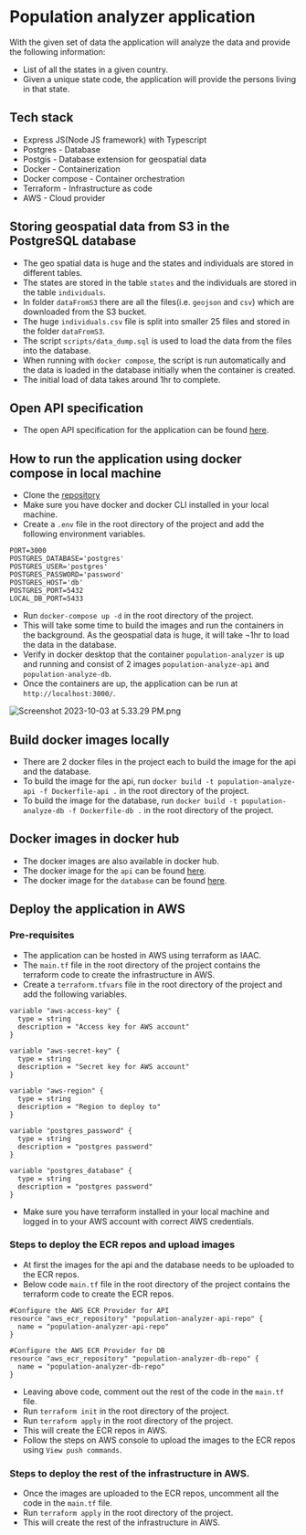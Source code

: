 # Population analyzer application
With the given set of data the application will analyze the data and provide the following information:
* List of all the states in a given country.
* Given a unique state code, the application will provide the persons living in that state.

## Tech stack
* Express JS(Node JS framework) with Typescript 
* Postgres - Database
* Postgis - Database extension for geospatial data
* Docker - Containerization
* Docker compose - Container orchestration
* Terraform - Infrastructure as code
* AWS - Cloud provider

## Storing geospatial data from S3 in the PostgreSQL database
* The geo spatial data is huge and the states and individuals are stored in different tables.
* The states are stored in the table `states` and the individuals are stored in the table `individuals`.
* In folder `dataFromS3` there are all the files(i.e. `geojson` and `csv`) which are downloaded from the S3 bucket.
* The huge `individuals.csv` file is split into smaller 25 files and stored in the folder `dataFromS3`.
* The script `scripts/data_dump.sql` is used to load the data from the files into the database.
* When running with `docker compose`, the script is run automatically and the data is loaded in the database initially when the container is created.
* The initial load of data takes around 1hr to complete.

## Open API specification
* The open API specification for the application can be found [here](https://app.swaggerhub.com/apis/shantanutomar/population-analyzer/1.0.0).

## How to run the application using docker compose in local machine
* Clone the [repository](git@github.com:shantanutomar/population-analyzer.git)
* Make sure you have docker and docker CLI installed in your local machine.
* Create a `.env` file in the root directory of the project and add the following environment variables.
```
PORT=3000
POSTGRES_DATABASE='postgres'
POSTGRES_USER='postgres'
POSTGRES_PASSWORD='password'
POSTGRES_HOST='db'
POSTGRES_PORT=5432
LOCAL_DB_PORT=5433
```
* Run `docker-compose up -d` in the root directory of the project.
* This will take some time to build the images and run the containers in the background. As the geospatial data is huge, it will take ¬1hr to load the data in the database.
* Verify in docker desktop that the container `population-analyzer` is up and running
and consist of 2 images `population-analyze-api` and `population-analyze-db`.
* Once the containers are up, the application can be run at `http://localhost:3000/`.

![Screenshot 2023-10-03 at 5.33.29 PM.png](https://i.ibb.co/wr5yG8p/Screenshot-2023-10-03-at-5-33-29-PM.png)

## Build docker images locally
* There are 2 docker files in the project each to build the image for the api and the database.
* To build the image for the api, run `docker build -t population-analyze-api -f Dockerfile-api .` in the root directory of the project.
* To build the image for the database, run `docker build -t population-analyze-db -f Dockerfile-db .` in the root directory of the project.

## Docker images in docker hub
* The docker images are also available in docker hub.
* The docker image for the `api` can be found [here](https://hub.docker.com/r/shantanutomar/population-analyze-api-repo).
* The docker image for the `database` can be found [here](https://hub.docker.com/r/shantanutomar/population-analyze-db-repo).


## Deploy the application in AWS
### Pre-requisites
* The application can be hosted in AWS using terraform as IAAC.
* The `main.tf` file in the root directory of the project contains the terraform code to create the infrastructure in AWS.
* Create a `terraform.tfvars` file in the root directory of the project and add the following variables.
```
variable "aws-access-key" {
  type = string
  description = "Access key for AWS account"
}

variable "aws-secret-key" {
  type = string
  description = "Secret key for AWS account"
}

variable "aws-region" {
  type = string
  description = "Region to deploy to"
}

variable "postgres_password" {
  type = string
  description = "postgres password"
}

variable "postgres_database" {
  type = string
  description = "postgres password"
}
```
* Make sure you have terraform installed in your local machine and logged in to your AWS account
  with correct AWS credentials.

### Steps to deploy the ECR repos and upload images
* At first the images for the api and the database needs to be uploaded to the ECR repos.
* Below code `main.tf` file in the root directory of the project 
contains the terraform code to create the ECR repos.
```
#Configure the AWS ECR Provider for API
resource "aws_ecr_repository" "population-analyzer-api-repo" {
  name = "population-analyzer-api-repo"
}

#Configure the AWS ECR Provider for DB
resource "aws_ecr_repository" "population-analyzer-db-repo" {
  name = "population-analyzer-db-repo"
}
```
* Leaving above code, comment out the rest of the code in the `main.tf` file.
* Run `terraform init` in the root directory of the project.
* Run `terraform apply` in the root directory of the project.
* This will create the ECR repos in AWS.
* Follow the steps on AWS console to upload the images to the ECR repos using `View push commands`.

### Steps to deploy the rest of the infrastructure in AWS.
* Once the images are uploaded to the ECR repos, uncomment all the code in the `main.tf` file.
* Run `terraform apply` in the root directory of the project.
* This will create the rest of the infrastructure in AWS.